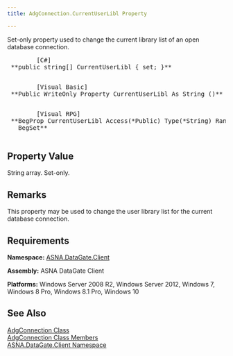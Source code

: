 ```yaml
---
title: AdgConnection.CurrentUserLibl Property

---
```


Set-only property used to change the current library list of an open database connection.
<pre class="prettyprint">
        <span class="lang">[C#]</span>
 **public string[] CurrentUserLibl { set; }** 
      </pre>
<pre class="prettyprint">
        <span class="lang">[Visual Basic] </span>
 **Public WriteOnly Property CurrentUserLibl As String ()** 
      </pre>
<pre class="prettyprint">
        <span class="lang">[Visual RPG]</span>
 **BegProp CurrentUserLibl Access(*Public) Type(*String) Rank(1)
   BegSet** 
      </pre>

## Property Value

String array. Set-only.
## Remarks

This property may be used to change the user library list for the current database connection.
## Requirements

**Namespace:** [ASNA.DataGate.Client](datagate-client-namespace.html) 

**Assembly:** ASNA DataGate Client

**Platforms:** Windows Server 2008 R2, Windows Server 2012, Windows 7, Windows 8 Pro, Windows 8.1 Pro, Windows 10
## See Also


[AdgConnection Class](adg-connection-class.html)
      <br />
[AdgConnection Class Members](adg-connection-members.html)
      <br />
[ASNA.DataGate.Client Namespace](datagate-client-namespace.html)

